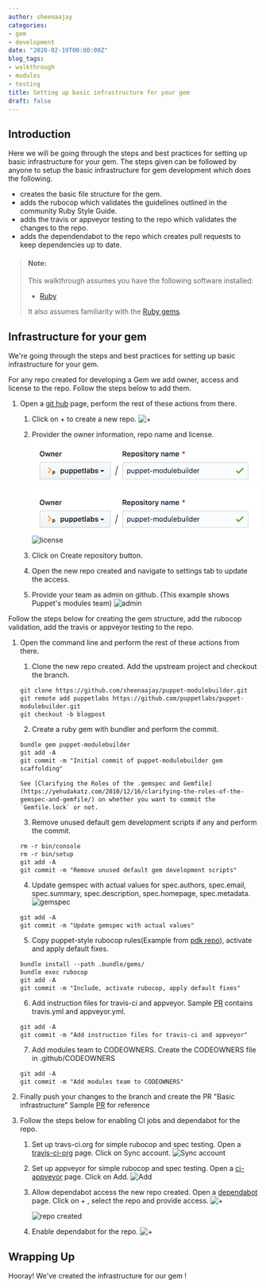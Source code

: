 ```yaml
---
author: sheenaajay
categories:
- gem
- development
date: "2020-02-19T00:00:00Z"
blog_tags:
- walkthrough
- modules
- testing
title: Setting up basic infrastructure for your gem
draft: false
---
```


## Introduction

Here we will be going through the steps and best practices for setting up basic infrastructure for your gem.
The steps given can be followed by anyone to setup the basic infrastructure for gem development which does the following.
  - creates the basic file structure for the gem.
  - adds the rubocop which validates the guidelines outlined in the community Ruby Style Guide.
  - adds the travis or appveyor testing to the repo which validates the changes to the repo.
  - adds the dependendabot to the repo which creates pull requests to keep dependencies up to date.

> #### Note:
>
> This walkthrough assumes you have the following software installed:
>
> - [Ruby](https://www.ruby-lang.org/en/downloads/)
>
> It also assumes familiarity with the [Ruby gems](https://rubygems.org/).
>

## Infrastructure for your gem

We're going through the steps and best practices for setting up basic infrastructure for your gem.

For any repo created for developing a Gem we add owner, access and license to the repo.
Follow the steps below to add them.

1. Open a [git hub](https://github.com) page, perform the rest of these actions from there.
   1. Click on + to create a new repo.
      ![+](/content-and-tooling-team/assets/2020-02-19-infrastructure-for-the-gem/newrepo.png)

   2. Provider the owner information, repo name and license.
      ![owner information and repo name](/assets/2020-02-19-infrastructure-for-the-gem/owner.png)
      ![Example image](/assets/2020-02-19-infrastructure-for-the-gem/owner.png)
      ![license](/content-and-tooling-team/assets/2020-02-19-infrastructure-for-the-gem/license.png)
      
   3. Click on Create repository button.

   4. Open the new repo created and navigate to settings tab to update the access.

   5. Provide your team as admin on github. (This example shows Puppet's modules team)
      ![admin](/content-and-tooling-team/assets/2020-02-19-infrastructure-for-the-gem/githubowner.png)

Follow the steps below for creating the gem structure, add the rubocop validation, add the travis or appveyor testing to the repo.

1.  Open the command line and perform the rest of these actions from there.
    1.  Clone the new repo created. Add the upstream project and checkout the branch.
    ```shell
    git clone https://github.com/sheenaajay/puppet-modulebuilder.git
    git remote add puppetlabs https://github.com/puppetlabs/puppet-modulebuilder.git
    git checkout -b blogpost
    ```
    2.  Create a ruby gem with bundler and perform the commit.
    ```shell
    bundle gem puppet-modulebuilder
    git add -A
    git commit -m "Initial commit of puppet-modulebuilder gem scaffolding"
    ```
        See [Clarifying the Roles of the .gemspec and Gemfile](https://yehudakatz.com/2010/12/16/clarifying-the-roles-of-the-gemspec-and-gemfile/) on whether you want to commit the `Gemfile.lock` or not.
    3.  Remove unused default gem development scripts if any and perform the commit.
    ```shell
    rm -r bin/console
    rm -r bin/setup
    git add -A
    git commit -m "Remove unused default gem development scripts"
    ```
    4.  Update gemspec with actual values for spec.authors, spec.email, spec.summary, spec.description, spec.homepage, spec.metadata.
        ![gemspec](/content-and-tooling-team/assets/2020-02-19-infrastructure-for-the-gem/gemspec.png)
    ```shell
    git add -A
    git commit -m "Update gemspec with actual values"
    ```
    5.  Copy puppet-style rubocop rules(Example from [pdk repo](https://github.com/puppetlabs/pdk/blob/master/.rubocop.yml)), activate and apply default fixes.
    ```shell
    bundle install --path .bundle/gems/
    bundle exec rubocop
    git add -A
    git commit -m "Include, activate rubocop, apply default fixes"
    ```
    6.  Add instruction files for travis-ci and appveyor. Sample [PR](https://github.com/puppetlabs/puppet-modulebuilder/pull/1) contains travis.yml and appveyor.yml.
    ```shell
    git add -A
    git commit -m "Add instruction files for travis-ci and appveyor"
    ```
    7.  Add modules team to CODEOWNERS.
      Create the CODEOWNERS file in .github/CODEOWNERS
    ```shell
    git add -A
    git commit -m "Add modules team to CODEOWNERS"
    ```

2. Finally push your changes to the branch and create the PR "Basic infrastructure"
   Sample [PR](https://github.com/puppetlabs/puppet-modulebuilder/pull/1) for reference

3. Follow the steps below for enabling CI jobs and dependabot for the repo.
   1. Set up travs-ci.org for simple rubocop and spec testing. Open a [travis-ci-org](https://travis-ci.org/account/repositories) page. Click on      Sync account.
      ![Sync account](/content-and-tooling-team/assets/2020-02-19-infrastructure-for-the-gem/syncaccount.png)
   2. Set up appveyor for simple rubocop and spec testing. Open a [ci-appveyor](https://ci.appveyor.com/account/puppetlabs/projects/new) page.        Click on Add.
      ![Add](/content-and-tooling-team/assets/2020-02-19-infrastructure-for-the-gem/add.png)
   3. Allow dependabot access the new repo created. Open a [dependabot](https://app.dependabot.com/accounts/puppetlabs/) page.
      Click on + , select the repo and provide access.
      ![+](/content-and-tooling-team/assets/2020-02-19-infrastructure-for-the-gem/dependabotadd.png)

      ![repo created](/content-and-tooling-team/assets/2020-02-19-infrastructure-for-the-gem/dependabot.png)
   4. Enable dependabot for the repo.
      ![+](/content-and-tooling-team/assets/2020-02-19-infrastructure-for-the-gem/dependabotenable.png)


## Wrapping Up

Hooray! We've created the infrastructure for our gem !
